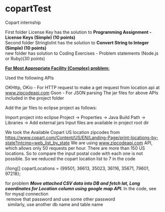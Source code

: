 # copartTest
Copart internship


First folder License Key has the solution to  <strong>Programming Assignment - License Keys (Simple) (10 points)</strong><br/>
Second folder StringtoInt has the solution to  <strong>Convert String to Integer (Simple) (10 points)</strong><br/>
new folder has solution to Coding Exercises - Problem statements (Node.js or Ruby)(30 points)</br>

<strong><u>For Most Appropriate Facility (Complex) problem:</u></strong>

Used the following APIs

OKHttp, OKio - For HTTP request to make a get request from location api at www.zipcodeapi.com
Gson - For JSON parsing
The jar files for above APIs included in the project folder

Add the jar files to eclipse project as follows:

Import project into eclipse
Project -> Properties -> Java Build Path -> Libraries -> Add external jars
Input files are available in project root dir

We took the Available Copart US location zipcodes from https://www.copart.com/Content/US/EN/Landing-Page/print-locations-by-state?intcmp=web_list_by_state
We are using www.zipcodeapi.com API, which allows only 50 requests per hour. There are more than 150 US locations.
So to compare the input postal code with each one is not possible. So we reduced the copart location list to 7 in the code

//long[] copartLocations = {99501, 36613, 35023, 36116, 35671, 79601, 97218};<br/>


for  problem <strong><em>Move attached CSV data into DB and fetch lat, Long coordinates for Location column using google map API. </em></strong>
 In the code, see for mysql connection                        
 remove that password and use some other password                        
  similarly, use another db name and table name



